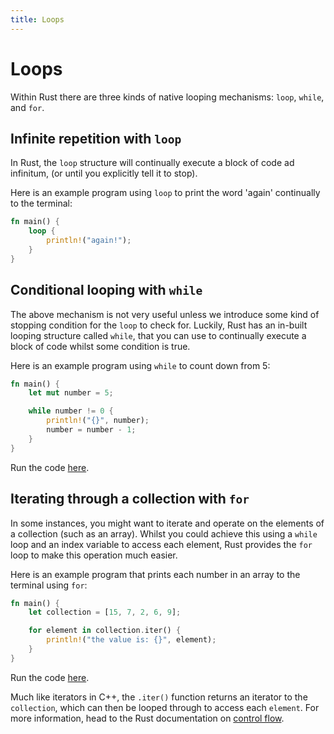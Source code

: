 ```yaml
---
title: Loops
---
```

# Loops

Within Rust there are three kinds of native looping mechanisms: `loop`, `while`, and `for`.

## Infinite repetition with `loop`

In Rust, the `loop` structure will continually execute a block of code ad infinitum, (or until you explicitly tell it to stop).

Here is an example program using `loop` to print the word 'again' continually to the terminal:
```rust
fn main() {
    loop {
        println!("again!");
    }
}
```

## Conditional looping with `while`

The above mechanism is not very useful unless we introduce some kind of stopping condition for the `loop` to check for. Luckily, Rust has an in-built looping structure called `while`, that you can use to continually execute a block of code whilst some condition is true.

Here is an example program using `while` to count down from 5:
```rust
fn main() {
    let mut number = 5;

    while number != 0 {
        println!("{}", number);
        number = number - 1;
    }
}
```
Run the code [here](https://play.rust-lang.org/?gist=62677371a8590be27c84dcae7068de57&version=stable).

## Iterating through a collection with `for`

In some instances, you might want to iterate and operate on the elements of a collection (such as an array). Whilst you could achieve this using a `while` loop and an index variable to access each element, Rust provides the `for` loop to make this operation much easier.

Here is an example program that prints each number in an array to the terminal using `for`:

```rust
fn main() {
    let collection = [15, 7, 2, 6, 9];

    for element in collection.iter() {
        println!("the value is: {}", element);
    }
}
```
Run the code [here](https://play.rust-lang.org/?gist=0c2acf21b96a81ebd411e4a7dc5a19fd&version=stable).

Much like iterators in C++, the `.iter()` function returns an iterator to the `collection`, which can then be looped through to access each `element`. For more information, head to the Rust documentation on [control flow](https://doc.rust-lang.org/book/second-edition/ch03-05-control-flow.html).
